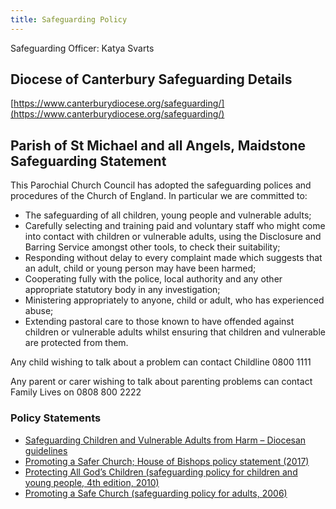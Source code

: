 ```yaml
---
title: Safeguarding Policy
---
```


Safeguarding Officer: Katya Svarts

Diocese of Canterbury Safeguarding Details
------------------------------------------

[https://www.canterburydiocese.org/safeguarding/](https://www.canterburydiocese.org/safeguarding/)

Parish of St Michael and all Angels, Maidstone Safeguarding Statement
---------------------------------------------------------------------

This Parochial Church Council has adopted the safeguarding polices and procedures of the Church of England. In particular we are committed to:

*   The safeguarding of all children, young people and vulnerable adults;
*   Carefully selecting and training paid and voluntary staff who might come into contact with children or vulnerable adults, using the Disclosure and Barring Service amongst other tools, to check their suitability;
*   Responding without delay to every complaint made which suggests that an adult, child or young person may have been harmed;
*   Cooperating fully with the police, local authority and any other appropriate statutory body in any investigation;
*   Ministering appropriately to anyone, child or adult, who has experienced abuse;
*   Extending pastoral care to those known to have offended against children or vulnerable adults whilst ensuring that children and vulnerable are protected from them.

Any child wishing to talk about a problem can contact Childline 0800 1111

Any parent or carer wishing to talk about parenting problems can contact Family Lives on 0808 800 2222

### Policy Statements

*   [Safeguarding Children and Vulnerable Adults from Harm – Diocesan guidelines](https://www.canterburydiocese.org/media/forms/safeguarding/diocesanguidelines.pdf)
*   [Promoting a Safer Church; House of Bishops policy statement (2017)](https://www.churchofengland.org/media/17545)
*   [Protecting All God’s Children (safeguarding policy for children and young people, 4th edition, 2010)](https://www.churchofengland.org/sites/default/files/2017-11/protectingallgodschildren.pdf)
*   [Promoting a Safe Church (safeguarding policy for adults, 2006)](https://www.churchofengland.org/sites/default/files/2017-11/promotingasafechurch.pdf)

